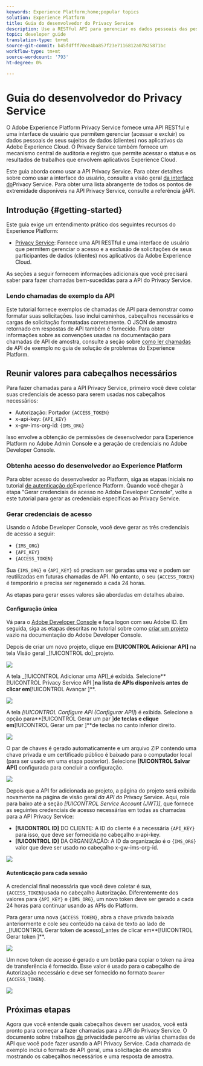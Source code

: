 ```yaml
---
keywords: Experience Platform;home;popular topics
solution: Experience Platform
title: Guia do desenvolvedor do Privacy Service
description: Use a RESTful API para gerenciar os dados pessoais das pessoas em questão nos aplicativos da Adobe Experience Cloud
topic: developer guide
translation-type: tm+mt
source-git-commit: b45fdfff70ce4ba857f23e7116812a07825871bc
workflow-type: tm+mt
source-wordcount: '793'
ht-degree: 0%

---
```



# Guia do desenvolvedor do Privacy Service

O Adobe Experience Platform Privacy Service fornece uma API RESTful e uma interface de usuário que permitem gerenciar (acessar e excluir) os dados pessoais de seus sujeitos de dados (clientes) nos aplicativos da Adobe Experience Cloud. O Privacy Service também fornece um mecanismo central de auditoria e registro que permite acessar o status e os resultados de trabalhos que envolvem aplicativos Experience Cloud.

Este guia aborda como usar a API Privacy Service. Para obter detalhes sobre como usar a interface do usuário, consulte a visão geral [da interface do](../ui/overview.md)Privacy Service. Para obter uma lista abrangente de todos os pontos de extremidade disponíveis na API Privacy Service, consulte a referência [à](https://www.adobe.io/apis/experiencecloud/gdpr/api-reference.html)API.

## Introdução {#getting-started}

Este guia exige um entendimento prático dos seguintes recursos do Experience Platform:

* [Privacy Service](../home.md): Fornece uma API RESTful e uma interface de usuário que permitem gerenciar o acesso e a exclusão de solicitações de seus participantes de dados (clientes) nos aplicativos da Adobe Experience Cloud.

As seções a seguir fornecem informações adicionais que você precisará saber para fazer chamadas bem-sucedidas para a API do Privacy Service.

### Lendo chamadas de exemplo da API

Este tutorial fornece exemplos de chamadas de API para demonstrar como formatar suas solicitações. Isso inclui caminhos, cabeçalhos necessários e cargas de solicitação formatadas corretamente. O JSON de amostra retornado em respostas de API também é fornecido. Para obter informações sobre as convenções usadas na documentação para chamadas de API de amostra, consulte a seção sobre [como ler chamadas](../../landing/troubleshooting.md) de API de exemplo no guia de solução de problemas do Experience Platform.

## Reunir valores para cabeçalhos necessários

Para fazer chamadas para a API Privacy Service, primeiro você deve coletar suas credenciais de acesso para serem usadas nos cabeçalhos necessários:

* Autorização: Portador `{ACCESS_TOKEN}`
* x-api-key: `{API_KEY}`
* x-gw-ims-org-id: `{IMS_ORG}`

Isso envolve a obtenção de permissões de desenvolvedor para Experience Platform no Adobe Admin Console e a geração de credenciais no Adobe Developer Console.

### Obtenha acesso do desenvolvedor ao Experience Platform

Para obter acesso do desenvolvedor ao Platform, siga as etapas iniciais no tutorial [de autenticação do](../../tutorials/authentication.md)Experience Platform. Quando você chegar à etapa &quot;Gerar credenciais de acesso no Adobe Developer Console&quot;, volte a este tutorial para gerar as credenciais específicas ao Privacy Service.

### Gerar credenciais de acesso

Usando o Adobe Developer Console, você deve gerar as três credenciais de acesso a seguir:

* `{IMS_ORG}`
* `{API_KEY}`
* `{ACCESS_TOKEN}`

Sua `{IMS_ORG}` e `{API_KEY}` só precisam ser geradas uma vez e podem ser reutilizadas em futuras chamadas de API. No entanto, o seu `{ACCESS_TOKEN}` é temporário e precisa ser regenerado a cada 24 horas.

As etapas para gerar esses valores são abordadas em detalhes abaixo.

#### Configuração única

Vá para o [Adobe Developer Console](https://www.adobe.com/go/devs_console_ui) e faça logon com seu Adobe ID. Em seguida, siga as etapas descritas no tutorial sobre como [criar um projeto](https://www.adobe.io/apis/experienceplatform/console/docs.html#!AdobeDocs/adobeio-console/master/projects-empty.md) vazio na documentação do Adobe Developer Console.

Depois de criar um novo projeto, clique em **[!UICONTROL Adicionar API]** na tela Visão geral _[!UICONTROL do]_projeto.

![](../images/api/getting-started/add-api-button.png)

A tela _[!UICONTROL Adicionar uma API]_é exibida. Selecione**[!UICONTROL  Privacy Service API ]**na lista de APIs disponíveis antes de clicar em**[!UICONTROL  Avançar ]**.

![](../images/api/getting-started/add-privacy-service-api.png)

A tela _[!UICONTROL Configure API (Configurar API]_) é exibida. Selecione a opção para**[!UICONTROL  Gerar um par ]**de teclas e clique em**[!UICONTROL  Gerar um par ]**de teclas no canto inferior direito.

![](../images/api/getting-started/generate-key-pair.png)

O par de chaves é gerado automaticamente e um arquivo ZIP contendo uma chave privada e um certificado público é baixado para o computador local (para ser usado em uma etapa posterior). Selecione **[!UICONTROL Salvar API]** configurada para concluir a configuração.

![](../images/api/getting-started/key-pair-generated.png)

Depois que a API for adicionada ao projeto, a página do projeto será exibida novamente na página de visão geral _da API do_ Privacy Service. Aqui, role para baixo até a seção _[!UICONTROL Service Account (JWT)]_, que fornece as seguintes credenciais de acesso necessárias em todas as chamadas para a API Privacy Service:

* **[!UICONTROL ID]** DO CLIENTE: A ID do cliente é a necessária `{API_KEY}` para isso, que deve ser fornecida no cabeçalho x-api-key.
* **[!UICONTROL ID]** DA ORGANIZAÇÃO: A ID da organização é o `{IMS_ORG}` valor que deve ser usado no cabeçalho x-gw-ims-org-id.

![](../images/api/getting-started/jwt-credentials.png)

#### Autenticação para cada sessão

A credencial final necessária que você deve coletar é sua, `{ACCESS_TOKEN}`usada no cabeçalho Autorização. Diferentemente dos valores para `{API_KEY}` e `{IMS_ORG}`, um novo token deve ser gerado a cada 24 horas para continuar usando as APIs do Platform.

Para gerar uma nova `{ACCESS_TOKEN}`, abra a chave privada baixada anteriormente e cole seu conteúdo na caixa de texto ao lado de _[!UICONTROL Gerar token de acesso]_antes de clicar em**[!UICONTROL  Gerar token ]**.

![](../images/api/getting-started/paste-private-key.png)

Um novo token de acesso é gerado e um botão para copiar o token na área de transferência é fornecido. Esse valor é usado para o cabeçalho de Autorização necessário e deve ser fornecido no formato `Bearer {ACCESS_TOKEN}`.

![](../images/api/getting-started/generated-access-token.png)

## Próximas etapas

Agora que você entende quais cabeçalhos devem ser usados, você está pronto para começar a fazer chamadas para a API do Privacy Service. O documento sobre trabalhos [de](privacy-jobs.md) privacidade percorre as várias chamadas de API que você pode fazer usando a API Privacy Service. Cada chamada de exemplo inclui o formato de API geral, uma solicitação de amostra mostrando os cabeçalhos necessários e uma resposta de amostra.
